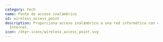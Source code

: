 ```yaml
---
category: tech
name: Punto de acceso inalámbrico
id: wireless_access_point
description: Proporciona acceso inalámbrico a una red informática con cable, o a
  Internet.
icon: /dtpr-icons/wireless_access_point.svg
---
```


